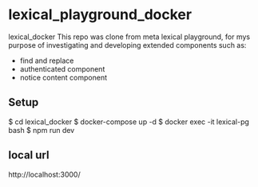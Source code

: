 # lexical_playground_docker
lexical_docker
This repo was clone from meta lexical playground, for mys purpose of investigating and developing extended components such as:   
- find and replace
- authenticated component
- notice content component

## Setup
$ cd lexical_docker
$ docker-compose up -d
$ docker exec -it lexical-pg bash
$ npm run dev
## local url
http://localhost:3000/
